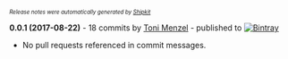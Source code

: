<sup><sup>*Release notes were automatically generated by [Shipkit](http://shipkit.org/)*</sup></sup>

**0.0.1 (2017-08-22)** - 18 commits by [Toni Menzel](http://github.com/tonit) - published to [![Bintray](https://img.shields.io/badge/Bintray-0.0.1-green.svg)](https://bintray.com/rebaze/rebaze-oss/basic/0.0.1)
 - No pull requests referenced in commit messages.

